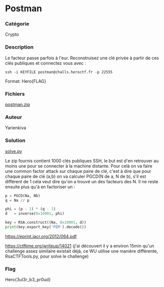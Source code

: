 # Postman

### Catégorie

Crypto

### Description

Le facteur passe parfois à l'eur. Reconstruisez une clé privée à partir de ces clés publiques et connectez vous avec :

`ssh -i KEYFILE postman@challs.heroctf.fr -p 22555`

Format: Hero{FLAG}

### Fichiers

[postman.zip](postman.zip)

### Auteur

Yarienkiva

### Solution
[solve.py](solve.py)

Le zip fournis contient 1000 clés publiques SSH, le but est d'en retrouver au moins une pour se connecter à la machine distante.
Pour celà on va faire une common factor attack sur chaque paire de clé, c'est à dire que pour chaque paire de clé (a,b) on va calculer PGCD(N de a, N de b), s'il est différent de 1 cela veut dire qu'on a trouvé un des facteurs des N.
Il ne reste ensuite plus qu'à en factoriser un :

```python
p = PGCD(Na, Nb)
q = Na // p

phi = (p - 1) * (q - 1)
d   = inverse(0x10001, phi)

key = RSA.construct((Na, 0x10001, d))
print(key.export_key('PEM').decode())
```

https://eprint.iacr.org/2012/064.pdf

https://ctftime.org/writeup/14021 (j'ai découvert il y a environ 15min qu'un challenge assez similaire existait déjà, ce WU utilise une manière différente, RsaCTFTools.py, pour solve le challenge)


### Flag

Hero{3ul3r_b3_pr0ud}
